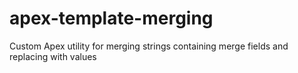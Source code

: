 # apex-template-merging
Custom Apex utility for merging strings containing merge fields and replacing with values
